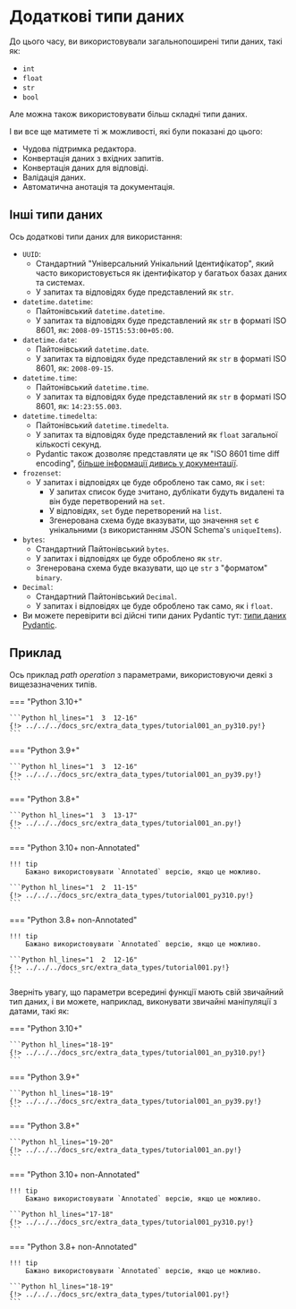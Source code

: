 # Додаткові типи даних

До цього часу, ви використовували загальнопоширені типи даних, такі як:

* `int`
* `float`
* `str`
* `bool`

Але можна також використовувати більш складні типи даних.

І ви все ще матимете ті ж можливості, які були показані до цього:

* Чудова підтримка редактора.
* Конвертація даних з вхідних запитів.
* Конвертація даних для відповіді.
* Валідація даних.
* Автоматична анотація та документація.

## Інші типи даних

Ось додаткові типи даних для використання:

* `UUID`:
    * Стандартний "Універсальний Унікальний Ідентифікатор", який часто використовується як ідентифікатор у багатьох базах даних та системах.
    * У запитах та відповідях буде представлений як `str`.
* `datetime.datetime`:
    * Пайтонівський `datetime.datetime`.
    * У запитах та відповідях буде представлений як `str` в форматі ISO 8601, як: `2008-09-15T15:53:00+05:00`.
* `datetime.date`:
    * Пайтонівський `datetime.date`.
    * У запитах та відповідях буде представлений як `str` в форматі ISO 8601, як: `2008-09-15`.
* `datetime.time`:
    * Пайтонівський `datetime.time`.
    * У запитах та відповідях буде представлений як `str` в форматі ISO 8601, як: `14:23:55.003`.
* `datetime.timedelta`:
    * Пайтонівський `datetime.timedelta`.
    * У запитах та відповідях буде представлений як `float` загальної кількості секунд.
    * Pydantic також дозволяє представляти це як "ISO 8601 time diff encoding", <a href="https://docs.pydantic.dev/latest/concepts/serialization/#json_encoders" class="external-link" target="_blank">більше інформації дивись у документації</a>.
* `frozenset`:
    * У запитах і відповідях це буде оброблено так само, як і `set`:
        * У запитах список буде зчитано, дублікати будуть видалені та він буде перетворений на `set`.
        * У відповідях, `set` буде перетворений на `list`.
        * Згенерована схема буде вказувати, що значення `set` є унікальними (з використанням JSON Schema's `uniqueItems`).
* `bytes`:
    * Стандартний Пайтонівський `bytes`.
    * У запитах і відповідях це буде оброблено як `str`.
    * Згенерована схема буде вказувати, що це `str` з "форматом" `binary`.
* `Decimal`:
    * Стандартний Пайтонівський `Decimal`.
    * У запитах і відповідях це буде оброблено так само, як і `float`.
* Ви можете перевірити всі дійсні типи даних Pydantic тут: <a href="https://docs.pydantic.dev/latest/concepts/types/" class="external-link" target="_blank">типи даних Pydantic</a>.

## Приклад

Ось приклад *path operation* з параметрами, використовуючи деякі з вищезазначених типів.

=== "Python 3.10+"

    ```Python hl_lines="1  3  12-16"
    {!> ../../../docs_src/extra_data_types/tutorial001_an_py310.py!}
    ```

=== "Python 3.9+"

    ```Python hl_lines="1  3  12-16"
    {!> ../../../docs_src/extra_data_types/tutorial001_an_py39.py!}
    ```

=== "Python 3.8+"

    ```Python hl_lines="1  3  13-17"
    {!> ../../../docs_src/extra_data_types/tutorial001_an.py!}
    ```

=== "Python 3.10+ non-Annotated"

    !!! tip
        Бажано використовувати `Annotated` версію, якщо це можливо.

    ```Python hl_lines="1  2  11-15"
    {!> ../../../docs_src/extra_data_types/tutorial001_py310.py!}
    ```

=== "Python 3.8+ non-Annotated"

    !!! tip
        Бажано використовувати `Annotated` версію, якщо це можливо.

    ```Python hl_lines="1  2  12-16"
    {!> ../../../docs_src/extra_data_types/tutorial001.py!}
    ```

Зверніть увагу, що параметри всередині функції мають свій звичайний тип даних, і ви можете, наприклад, виконувати звичайні маніпуляції з датами, такі як:

=== "Python 3.10+"

    ```Python hl_lines="18-19"
    {!> ../../../docs_src/extra_data_types/tutorial001_an_py310.py!}
    ```

=== "Python 3.9+"

    ```Python hl_lines="18-19"
    {!> ../../../docs_src/extra_data_types/tutorial001_an_py39.py!}
    ```

=== "Python 3.8+"

    ```Python hl_lines="19-20"
    {!> ../../../docs_src/extra_data_types/tutorial001_an.py!}
    ```

=== "Python 3.10+ non-Annotated"

    !!! tip
        Бажано використовувати `Annotated` версію, якщо це можливо.

    ```Python hl_lines="17-18"
    {!> ../../../docs_src/extra_data_types/tutorial001_py310.py!}
    ```

=== "Python 3.8+ non-Annotated"

    !!! tip
        Бажано використовувати `Annotated` версію, якщо це можливо.

    ```Python hl_lines="18-19"
    {!> ../../../docs_src/extra_data_types/tutorial001.py!}
    ```
